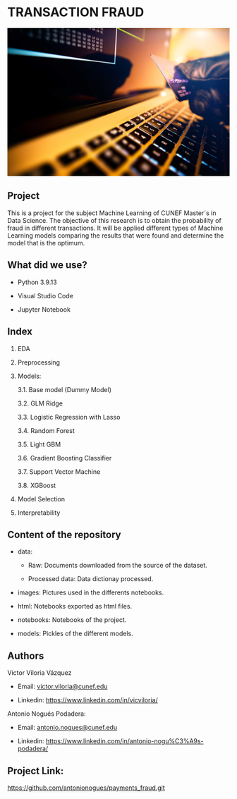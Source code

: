 # TRANSACTION FRAUD



<p align="center">

![imagen_readme.jpeg](.\images\imagen_readme.jpeg)

</p>



## Project



This is a project for the subject Machine Learning of CUNEF Master´s in Data Science. The objective of this research is to obtain the probability of fraud in different transactions. It will be applied different types of Machine Learning models comparing the results that were found and determine the model that is the optimum.



## What did we use?



- Python 3.9.13

- Visual Studio Code

- Jupyter Notebook



## Index



1. EDA

1. Preprocessing 

2. Models:	

	3.1. Base model (Dummy Model)

	3.2. GLM Ridge

	3.3. Logistic Regression with Lasso

	3.4. Random Forest

	3.5. Light GBM

	3.6. Gradient Boosting Classifier

	3.7. Support Vector Machine

	3.8. XGBoost

3. Model Selection

4. Interpretability



## Content of the repository



- data:

	- Raw: Documents downloaded from the source of the dataset.

	- Processed data: Data dictionay processed.


- images: Pictures used in the differents notebooks.



- html: Notebooks exported as html files.



- notebooks: Notebooks of the project.



- models: Pickles of the different models. 



## Authors



Victor Viloria Vázquez 

- Email: victor.viloria@cunef.edu

- Linkedin: https://www.linkedin.com/in/vicviloria/





Antonio Nogués Podadera:

- Email: antonio.nogues@cunef.edu

- Linkedin: https://www.linkedin.com/in/antonio-nogu%C3%A9s-podadera/



## Project Link: 
https://github.com/antonionogues/payments_fraud.git















